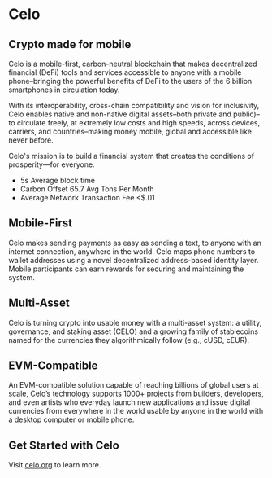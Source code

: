 # Celo

## Crypto made for mobile

Celo is a mobile-first, carbon-neutral blockchain that makes decentralized financial (DeFi) tools and services accessible to anyone with a mobile phone–bringing the powerful benefits of DeFi to the users of the 6 billion smartphones in circulation today. 

With its interoperability, cross-chain compatibility and vision for inclusivity, Celo enables native and non-native digital assets–both private and public)–to circulate freely, at extremely low costs and high speeds, across devices, carriers, and countries–making money mobile, global and accessible like never before.

Celo's mission is to build a financial system that creates the conditions of prosperity—for everyone.

* 5s Average block time
* Carbon Offset 65.7 Avg Tons Per Month
* Average Network Transaction Fee &lt;$.01

## **Mobile-First**

Celo makes sending payments as easy as sending a text, to anyone with an internet connection, anywhere in the world. Celo maps phone numbers to wallet addresses using a novel decentralized address-based identity layer. Mobile participants can earn rewards for securing and maintaining the system.

## **Multi-Asset**

Celo is turning crypto into usable money with a multi-asset system: a utility, governance, and staking asset (CELO) and a growing family of stablecoins named for the currencies they algorithmically follow (e.g., cUSD, cEUR).

## **EVM-Compatible**

An EVM-compatible solution capable of reaching billions of global users at scale, Celo’s technology supports 1000+ projects from builders, developers, and even artists who everyday launch new applications and issue digital currencies from everywhere in the world usable by anyone in the world with a desktop computer or mobile phone.

## **Get Started with Celo**

Visit [celo.org](http://www.celo.org) to learn more.
